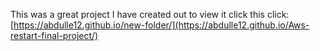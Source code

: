 This was a great project I have created out to view it click this click:[https://abdulle12.github.io/new-folder/](https://abdulle12.github.io/Aws-restart-final-project/)
